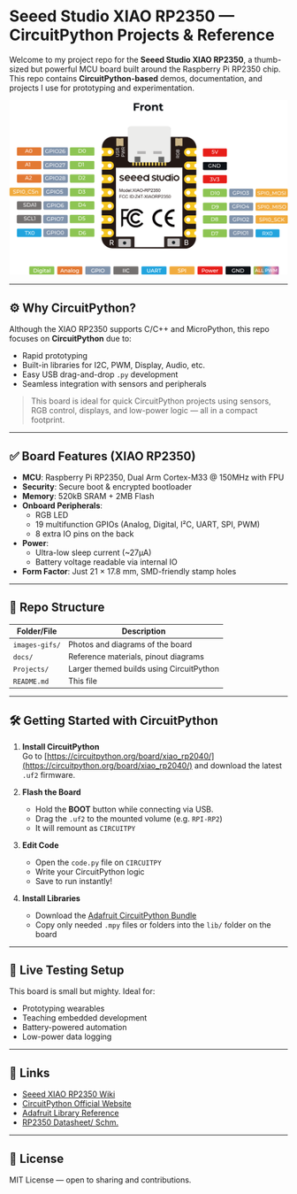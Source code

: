 # Seeed Studio XIAO RP2350 — CircuitPython Projects & Reference

Welcome to my project repo for the **Seeed Studio XIAO RP2350**, a thumb-sized but powerful MCU board built around the Raspberry Pi RP2350 chip. This repo contains **CircuitPython-based** demos, documentation, and projects I use for prototyping and experimentation.

![XIAO RP2350](images-gifs/XIAO-RP2350-front.png)

---

## ⚙️ Why CircuitPython?

Although the XIAO RP2350 supports C/C++ and MicroPython, this repo focuses on **CircuitPython** due to:

- Rapid prototyping
- Built-in libraries for I2C, PWM, Display, Audio, etc.
- Easy USB drag-and-drop `.py` development
- Seamless integration with sensors and peripherals

> This board is ideal for quick CircuitPython projects using sensors, RGB control, displays, and low-power logic — all in a compact footprint.

---

## ✅ Board Features (XIAO RP2350)

- **MCU**: Raspberry Pi RP2350, Dual Arm Cortex-M33 @ 150MHz with FPU
- **Security**: Secure boot & encrypted bootloader
- **Memory**: 520kB SRAM + 2MB Flash
- **Onboard Peripherals**:
  - RGB LED
  - 19 multifunction GPIOs (Analog, Digital, I²C, UART, SPI, PWM)
  - 8 extra IO pins on the back
- **Power**:
  - Ultra-low sleep current (~27μA)
  - Battery voltage readable via internal IO
- **Form Factor**: Just 21 × 17.8 mm, SMD-friendly stamp holes

---

## 📁 Repo Structure

| Folder/File | Description |
|-------------|-------------|
| `images-gifs/` | Photos and diagrams of the board |
| `docs/`     | Reference materials, pinout diagrams |
| `Projects/` | Larger themed builds using CircuitPython |
| `README.md` | This file |

---

## 🛠 Getting Started with CircuitPython

1. **Install CircuitPython**  
   Go to [https://circuitpython.org/board/xiao_rp2040/](https://circuitpython.org/board/xiao_rp2040/) and download the latest `.uf2` firmware.

2. **Flash the Board**
   - Hold the **BOOT** button while connecting via USB.
   - Drag the `.uf2` to the mounted volume (e.g. `RPI-RP2`)
   - It will remount as `CIRCUITPY`

3. **Edit Code**
   - Open the `code.py` file on `CIRCUITPY`
   - Write your CircuitPython logic
   - Save to run instantly!

4. **Install Libraries**
   - Download the [Adafruit CircuitPython Bundle](https://circuitpython.org/libraries)
   - Copy only needed `.mpy` files or folders into the `lib/` folder on the board


---

## 🧪 Live Testing Setup

This board is small but mighty. Ideal for:

- Prototyping wearables
- Teaching embedded development
- Battery-powered automation
- Low-power data logging

---

## 📎 Links

- [Seeed XIAO RP2350 Wiki](https://wiki.seeedstudio.com/getting-started-xiao-rp2350/)
- [CircuitPython Official Website](https://circuitpython.org/)
- [Adafruit Library Reference](https://docs.circuitpython.org/projects/)
- [RP2350 Datasheet/ Schm.](https://wiki.seeedstudio.com/getting-started-xiao-rp2350/#assets--resources)

---

## 📝 License

MIT License — open to sharing and contributions.
